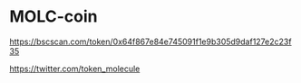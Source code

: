 # MOLC-coin
https://bscscan.com/token/0x64f867e84e745091f1e9b305d9daf127e2c23f35



https://twitter.com/token_molecule


